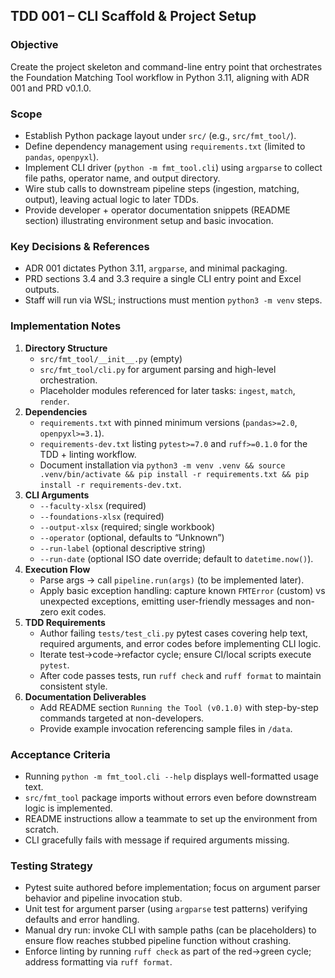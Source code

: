 ## TDD 001 – CLI Scaffold & Project Setup

### Objective
Create the project skeleton and command-line entry point that orchestrates the Foundation Matching Tool workflow in Python 3.11, aligning with ADR 001 and PRD v0.1.0.

### Scope
- Establish Python package layout under `src/` (e.g., `src/fmt_tool/`).  
- Define dependency management using `requirements.txt` (limited to `pandas`, `openpyxl`).  
- Implement CLI driver (`python -m fmt_tool.cli`) using `argparse` to collect file paths, operator name, and output directory.  
- Wire stub calls to downstream pipeline steps (ingestion, matching, output), leaving actual logic to later TDDs.  
- Provide developer + operator documentation snippets (README section) illustrating environment setup and basic invocation.

### Key Decisions & References
- ADR 001 dictates Python 3.11, `argparse`, and minimal packaging.  
- PRD sections 3.4 and 3.3 require a single CLI entry point and Excel outputs.  
- Staff will run via WSL; instructions must mention `python3 -m venv` steps.

### Implementation Notes
1. **Directory Structure**  
   - `src/fmt_tool/__init__.py` (empty)  
   - `src/fmt_tool/cli.py` for argument parsing and high-level orchestration.  
   - Placeholder modules referenced for later tasks: `ingest`, `match`, `render`.
2. **Dependencies**  
   - `requirements.txt` with pinned minimum versions (`pandas>=2.0`, `openpyxl>=3.1`).  
   - `requirements-dev.txt` listing `pytest>=7.0` and `ruff>=0.1.0` for the TDD + linting workflow.  
   - Document installation via `python3 -m venv .venv && source .venv/bin/activate && pip install -r requirements.txt && pip install -r requirements-dev.txt`.
3. **CLI Arguments**  
   - `--faculty-xlsx` (required)  
   - `--foundations-xlsx` (required)  
   - `--output-xlsx` (required; single workbook)  
   - `--operator` (optional, defaults to “Unknown”)  
   - `--run-label` (optional descriptive string)  
   - `--run-date` (optional ISO date override; default to `datetime.now()`).
4. **Execution Flow**  
   - Parse args → call `pipeline.run(args)` (to be implemented later).  
   - Apply basic exception handling: capture known `FMTError` (custom) vs unexpected exceptions, emitting user-friendly messages and non-zero exit codes.
5. **TDD Requirements**  
   - Author failing `tests/test_cli.py` pytest cases covering help text, required arguments, and error codes before implementing CLI logic.  
   - Iterate test→code→refactor cycle; ensure CI/local scripts execute `pytest`.  
   - After code passes tests, run `ruff check` and `ruff format` to maintain consistent style.
5. **Documentation Deliverables**  
   - Add README section `Running the Tool (v0.1.0)` with step-by-step commands targeted at non-developers.  
   - Provide example invocation referencing sample files in `/data`.

### Acceptance Criteria
- Running `python -m fmt_tool.cli --help` displays well-formatted usage text.  
- `src/fmt_tool` package imports without errors even before downstream logic is implemented.  
- README instructions allow a teammate to set up the environment from scratch.  
- CLI gracefully fails with message if required arguments missing.

### Testing Strategy
- Pytest suite authored before implementation; focus on argument parser behavior and pipeline invocation stub.  
- Unit test for argument parser (using `argparse` test patterns) verifying defaults and error handling.  
- Manual dry run: invoke CLI with sample paths (can be placeholders) to ensure flow reaches stubbed pipeline function without crashing.  
- Enforce linting by running `ruff check` as part of the red→green cycle; address formatting via `ruff format`.
